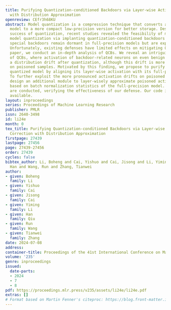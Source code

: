 ```yaml
---
title: Purifying Quantization-conditioned Backdoors via Layer-wise Activation Correction
  with Distribution Approximation
openreview: CEfr3h68KU
abstract: Model quantization is a compression technique that converts a full-precision
  model to a more compact low-precision version for better storage. Despite the great
  success of quantization, recent studies revealed the feasibility of malicious exploiting
  model quantization via implanting quantization-conditioned backdoors (QCBs). These
  special backdoors remain dormant in full-precision models but are exposed upon quantization.
  Unfortunately, existing defenses have limited effects on mitigating QCBs. In this
  paper, we conduct an in-depth analysis of QCBs. We reveal an intriguing characteristic
  of QCBs, where activation of backdoor-related neurons on even benign samples enjoy
  a distribution drift after quantization, although this drift is more significant
  on poisoned samples. Motivated by this finding, we propose to purify the backdoor-exposed
  quantized model by aligning its layer-wise activation with its full-precision version.
  To further exploit the more pronounced activation drifts on poisoned samples, we
  design an additional module to layer-wisely approximate poisoned activation distribution
  based on batch normalization statistics of the full-precision model. Extensive experiments
  are conducted, verifying the effectiveness of our defense. Our code is publicly
  available.
layout: inproceedings
series: Proceedings of Machine Learning Research
publisher: PMLR
issn: 2640-3498
id: li24e
month: 0
tex_title: Purifying Quantization-conditioned Backdoors via Layer-wise Activation
  Correction with Distribution Approximation
firstpage: 27439
lastpage: 27456
page: 27439-27456
order: 27439
cycles: false
bibtex_author: Li, Boheng and Cai, Yishuo and Cai, Jisong and Li, Yiming and Qiu,
  Han and Wang, Run and Zhang, Tianwei
author:
- given: Boheng
  family: Li
- given: Yishuo
  family: Cai
- given: Jisong
  family: Cai
- given: Yiming
  family: Li
- given: Han
  family: Qiu
- given: Run
  family: Wang
- given: Tianwei
  family: Zhang
date: 2024-07-08
address:
container-title: Proceedings of the 41st International Conference on Machine Learning
volume: '235'
genre: inproceedings
issued:
  date-parts:
  - 2024
  - 7
  - 8
pdf: https://proceedings.mlr.press/v235/assets/li24e/li24e.pdf
extras: []
# Format based on Martin Fenner's citeproc: https://blog.front-matter.io/posts/citeproc-yaml-for-bibliographies/
---
```

